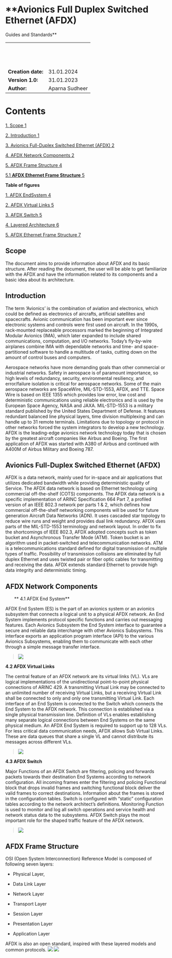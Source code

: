 # **Avionics Full Duplex Switched Ethernet (AFDX)  
  
Guides and Standards**

|                    |                |
| ------------------ | -------------- |
|                    |                |
|                    |                |
|                    |                |
|                    |                |
|                    |                |
|                    |                |
|                    |                |
|                    |                |
|                    |                |
|                    |                |
|                    |                |
|                    |                |
|                    |                |
| **Creation date:** | 31.01.2024     |
| **Version 1.0:**   | 31.01.2023     |
| **Author:**        | Aparna Sudheer |

#  **Contents**

[1. Scope 1](#scope)

[2. Introduction 1](#introduction)

[3. Avionics Full-Duplex Switched Ethernet (AFDX)
2](#avionics-full-duplex-switched-ethernet-afdx)

[4. AFDX Network Components 2](#afdx-network-components)

[5. AFDX Frame Structure 4](#afdx-frame-structure)

[5.1 **AFDX Ethernet Frame Structure**
5](#afdx-ethernet-frame-structure)

**Table of figures**

[1. AFDX EndSystem 4](#_Toc157595270)

[2. AFDX Virtual Links 5](#_Toc157595271)

[3. AFDX Switch 5](#_Toc157595272)

[4. Layered Architecture 6](#_Toc157595273)

[5. AFDX Ethernet Frame Structure 7](#_Toc157595274)

## Scope

The document aims to provide information about AFDX and its basic
structure. After reading the document, the user will be able to get
familiarize with the AFDX and have the information related to its
components and a basic idea about its architecture.

## Introduction

The term ‘Avionics’ is the combination of aviation and electronics,
which could be defined as electronics of aircrafts, artificial
satellites and spacecrafts. Avionic communication has been important
ever since electronic systems and controls were first used on aircraft.
In the 1990s, rack-mounted replaceable processors marked the beginning
of Integrated Modular Avionics (IMA), which later expanded to include
shared communications, computation, and I/O networks. Today’s
fly-by-wire airplanes combine IMA with dependable networks and time- and
space-partitioned software to handle a multitude of tasks, cutting down
on the amount of control buses and computers.

Aerospace networks have more demanding goals than other commercial or
industrial networks. Safety in aerospace is of paramount importance, so
high levels of redundancy, security, environmental resiliency, and
error/failure isolation is critical for aerospace networks. Some of the
main aerospace networks are SpaceWire, MIL-STD-1553, AFDX, and TTE.
Space Wire is based on IEEE 1355 which provides low error, low cost and
deterministic communications using reliable electronics and is used by
the European Space Agency, NASA and JAXA. MIL-STD-1553 is a military
standard published by the United States Department of Defense. It
features redundant balanced line physical layers, time division
multiplexing and can handle up to 31 remote terminals. Limitations due
to topology or protocol in other networks forced the system integrators
to develop a new technology. AFDX is the leading-edge avionics network
technology today that is chosen by the greatest aircraft companies like
Airbus and Boeing. The first application of AFDX was started with A380
of Airbus and continued with A400M of Airbus Military and Boeing 787.

## Avionics Full-Duplex Switched Ethernet (AFDX)

AFDX is a data network, mainly used for in-space and air applications
that utilizes dedicated bandwidth while providing deterministic quality
of Service. The AFDX data network is based on Ethernet technology using
commercial off-the-shelf (COTS) components. The AFDX data network is a
specific implementation of ARINC Specification 664 Part 7, a profiled
version of an IEEE 802.3 network per parts 1 & 2, which defines how
commercial off-the-shelf networking components will be used for future
generation Aircraft Data Networks (ADN). It uses cascaded star topology
to reduce wire runs and weight and provides dual link redundancy. AFDX
uses parts of the MIL-STD-1553 terminology and network layout. In order
to fix the shortcomings of IEEE 802.3, AFDX adopted concepts such as
token bucket and Asynchronous Transfer Mode (ATM). Token bucket is an
algorithm used in packet-switched and telecommunication networks. ATM is
a telecommunications standard defined for digital transmission of
multiple types of traffic. Possibility of transmission collisions are
eliminated by full duplex Ethernet and uses twisted pair or fiber optic
cables for transmitting and receiving the data. AFDX extends standard
Ethernet to provide high data integrity and deterministic timing.

## AFDX Network Components

       ** 4.1 AFDX End System**

AFDX End System (ES) is the part of an avionics system or an avionics
subsystem that connects a logical unit to a physical AFDX network. An
End System implements protocol specific functions and carries out
messaging features. Each Avionics Subsystem the End System interface to
guarantee a secure and reliable data interchange with other Avionics
Subsystems. This interface exports an application program interface
(API) to the various Avionics Subsystems, enabling them to communicate
with each other through a simple message transfer interface.

> ![](Images/Picture1.png)

**4.2 AFDX Virtual Links**

The central feature of an AFDX network are its virtual links (VL). VLs
are logical implementations of the unidirectional point-to-point
physical connections of ARINC 429. A transmitting Virtual Link may be
connected to an unlimited number of receiving Virtual Links, but a
receiving Virtual Link shall be connected to only and only one
transmitting Virtual Link. Each interface of an End System is connected
to the Switch which connects the End System to the AFDX network. This
connection is established via a single physical transmission line.
Definition of VLs enables establishing many separate logical connections
between End Systems on the same physical medium. An AFDX End System is
required to support up to 128 VLs. For less critical data communication
needs, AFDX allows Sub Virtual Links. These are data queues that share a
single VL and cannot distribute its messages across different VLs.

> ![](Images/Picture2.png)

**4.3 AFDX Switch**

Major Functions of an AFDX Switch are filtering, policing and forwards
packets towards their destination End Systems according to network
configuration. All incoming frames enter the filtering and policing
Functional block that drops invalid frames and switching functional
block deliver the valid frames to correct destinations. Information
about the frames is stored in the configuration tables. Switch is
configured with “static” configuration tables according to the network
architect’s definitions. Monitoring Function is used to monitor and log
all switch operations and service health and network status data to the
subsystems. AFDX Switch plays the most important role for the shaped
traffic feature of the AFDX network.  

> ![](Images/Picture3.png)

## AFDX Frame Structure

OSI (Open System Interconnection) Reference Model is composed of
following seven layers:

  - Physical Layer,

  - Data Link Layer

  - Network Layer

  - Transport Layer

  - Session Layer

  - Presentation Layer

  - Application Layer

AFDX is also an open standard, inspired with these layered models and
common protocols.
![](Images/Picture4.png)
![](Images/Picture5.png)
